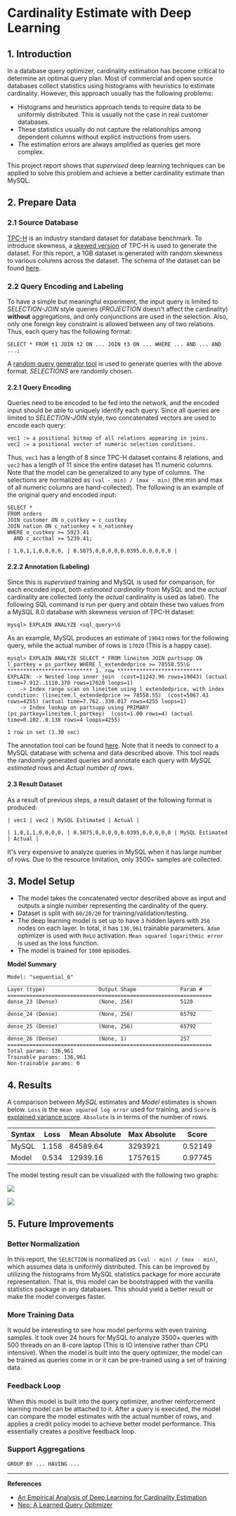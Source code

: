 # Cardinality Estimate with Deep Learning

## 1. Introduction

In a database query optimizer, cardinality estimation has become critical to determine an optimal query plan. Most of commercial and  open source databases collect statistics using histograms with heuristics to estimate cardinality. However, this approach usually has the following problems:

* Histograms and heuristics approach tends to require data to be uniformly distributed. This is usually not the case in real customer databases.
* These statistics usually do not capture the relationships among dependent columns without explicit instructions from users.
* The estimation errors are always amplified as queries get more complex.

This project report shows that *supervised* deep learning techniques can be applied to solve this problem and achieve a better cardinality estimate than MySQL.

## 2. Prepare Data

### 2.1 Source Database
[TPC-H](http://www.tpc.org/tpch/) is an industry standard dataset for database benchmark. To introduce skewness, a [skewed version](https://www.microsoft.com/en-us/download/details.aspx?id=52430) of TPC-H is used to generate the dataset. For this report, a 1GB dataset is generated with random skewness to various columns across the dataset. The schema of the dataset can be found [here](https://github.com/bohanl/fsdl-project/blob/master/mysql_schema.sql).

### 2.2 Query Encoding and Labeling
To have a simple but meaningful experiment, the input query is limited to *SELECTION-JOIN* style queries (*PROJECTION* doesn't affect the cardinality) **without** aggregations, and only conjunctions are used in the selection. Also, only one foreign key constraint is allowed between any of two relations. Thus, each query has the following format:
```
SELECT * FROM t1 JOIN t2 ON ... JOIN t3 ON ... WHERE ... AND ... AND ...;
```
A [random query generator tool](https://github.com/bohanl/fsdl-project/blob/master/tools/randgen.py) is used to generate queries with the above format. *SELECTIONS* are randomly chosen.

#### 2.2.1 Query Encoding
Queries need to be encoded to be fed into the network, and the encoded input should be able to uniquely identify each query. Since all queries are limited to *SELECTION-JOIN* style, two concatenated vectors are used to encode each query:
```
vec1 := a positional bitmap of all relations appearing in joins.
vec2 := a positional vector of numeric selection conditions.
```
Thus, <code>vec1</code> has a length of 8 since TPC-H dataset contains 8 relations, and <code>vec2</code> has a length of 11 since the entire dataset has 11 numeric columns. Note that the model can be generalized to any type of columns. The selections are normalized as <code>(val - min) / (max - min)</code> (the min and max of all numeric columns are hand-collected). The following is an example of the original query and encoded input:
```
SELECT *
FROM orders
JOIN customer ON o_custkey = c_custkey
JOIN nation ON c_nationkey = n_nationkey
WHERE o_custkey >= 5923.41
  AND c_acctbal >= 5239.41;

| 1,0,1,1,0,0,0,0, | 0.5875,0,0,0,0,0.0395,0,0,0,0,0 |
```

#### 2.2.2 Annotation (Labeling)
Since this is *supervised* training and MySQL is used for comparison, for each encoded input, both *estimated cardinality* from MySQL and the *actual* cardinality are collected (only the *actual* cardinality is used as label). The following SQL command is run per query and obtain these two values from a MySQL 8.0 database with skewness version of TPC-H dataset:
```
mysql> EXPLAIN ANALYZE <sql_query>\G
```
As an example, MySQL produces an estimate of <code>19043</code> rows for the following query, while the actual number of rows is <code>17020</code> (This is a happy case).
```
mysql> EXPLAIN ANALYZE SELECT * FROM lineitem JOIN partsupp ON l_partkey = ps_partkey WHERE l_extendedprice >= 78558.55\G
*************************** 1. row ***************************
EXPLAIN: -> Nested loop inner join  (cost=11243.96 rows=19043) (actual time=7.912..1110.370 rows=17020 loops=1)
    -> Index range scan on lineitem using l_extendedprice, with index condition: (lineitem.l_extendedprice >= 78558.55)  (cost=5067.43 rows=4255) (actual time=7.762..330.017 rows=4255 loops=1)
    -> Index lookup on partsupp using PRIMARY (ps_partkey=lineitem.l_partkey)  (cost=1.00 rows=4) (actual time=0.102..0.138 rows=4 loops=4255)

1 row in set (1.30 sec)
```
The annotation tool can be found [here](https://github.com/bohanl/fsdl-project/blob/master/tools/annotate.py). Note that it needs to connect to a MySQL database with schema and data described above. This tool reads the randomly generated queries and annotate each query with *MySQL estimated rows* and *Actual number of rows*.

#### 2.3 Result Dataset

As a result of previous steps, a result dataset of the following format is produced:
```
| vec1 | vec2 | MySQL Estimated | Actual |

| 1,0,1,1,0,0,0,0, | 0.5875,0,0,0,0,0.0395,0,0,0,0,0 | MySQL Estimated | Actual |
```
It's very expensive to analyze queries in MySQL when it has large number of rows. Due to the resource limitation, only 3500+ samples are collected.

## 3. Model Setup

* The model takes the concatenated vector described above as input and outputs a single number representing the cardinality of the query.
* Dataset is split with ```60/20/20``` for training/validation/testing.
* The deep learning model is set up to have ```3``` hidden layers with ```256``` nodes on each layer. In total, it has ```136,961``` trainable parameters. ```Adam``` optimizer is used with ```ReLU``` activation. ```Mean squared logarithmic error``` is used as the loss function.
* The model is trained for ```1000``` episodes.

**Model Summary**
```
Model: "sequential_6"
_________________________________________________________________
Layer (type)                 Output Shape              Param #   
=================================================================
dense_23 (Dense)             (None, 256)               5120      
_________________________________________________________________
dense_24 (Dense)             (None, 256)               65792     
_________________________________________________________________
dense_25 (Dense)             (None, 256)               65792     
_________________________________________________________________
dense_26 (Dense)             (None, 1)                 257       
=================================================================
Total params: 136,961
Trainable params: 136,961
Non-trainable params: 0
```

## 4. Results

A comparison between *MySQL* estimates and *Model* estimates is shown below. ```Loss``` is the ```mean squared log error``` used for training, and ```Score``` is [explained variance score](https://scikit-learn.org/stable/modules/model_evaluation.html#explained-variance-score). ```Absolute``` is in terms of the number of rows.

| Syntax      | Loss         | Mean Absolute  | Max Absolute  | Score        |
| ----------- | -----------  | -----------    | -----------   | -----------  |
| MySQL       | 1.158        | 84589.64       | 3293921       | 0.52149      |
| Model       | 0.534        | 12939.16       | 1757615       | 0.97745      |

The model testing result can be visualized with the following two graphs:

![](data/mysql.png)

![](data/model.png)


## 5. Future Improvements

### Better Normalization

In this report, the ```SELECTION``` is normalized as <code>(val - min) / (max - min)</code>, which assumes data is uniformly distributed. This can be improved by utilizing the histograms from MySQL statistics package for more accurate representation. That is, this model can be bootstrapped with the vanilla statistics package in any databases. This should yield a better result or make the model converges faster.

### More Training Data

It would be interesting to see how model performs with even training samples. It took over 24 hours for MySQL to analyze 3500+ queries with 500 threads on an 8-core laptop (This is IO intensive rather than CPU intensive). When the model is built into the query optimizer, the model can be trained as queries come in or it can be pre-trained using a set of training data.

### Feedback Loop

When this model is built into the query optimizer, another reinforcement learning model can be attached to it. After a query is executed, the model can compare the model estimates with the actual number of rows, and applies a credit policy model to achieve better model performance. This essentially creates a positive feedback loop.

### Support Aggregations

```
GROUP BY ... HAVING ...
```

---
**References**

* [An Empirical Analysis of Deep Learning for Cardinality Estimation](https://arxiv.org/pdf/1905.06425.pdf)
* [Neo: A Learned Query Optimizer](http://www.vldb.org/pvldb/vol12/p1705-marcus.pdf)
